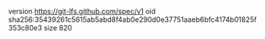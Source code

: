 version https://git-lfs.github.com/spec/v1
oid sha256:35439261c5615ab5abd8f4ab0e290d0e37751aaeb6bfc4174b01825f353c80e3
size 820
